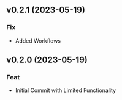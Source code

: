 ## v0.2.1 (2023-05-19)

### Fix

- Added Workflows

## v0.2.0 (2023-05-19)

### Feat

- Initial Commit with Limited Functionality
